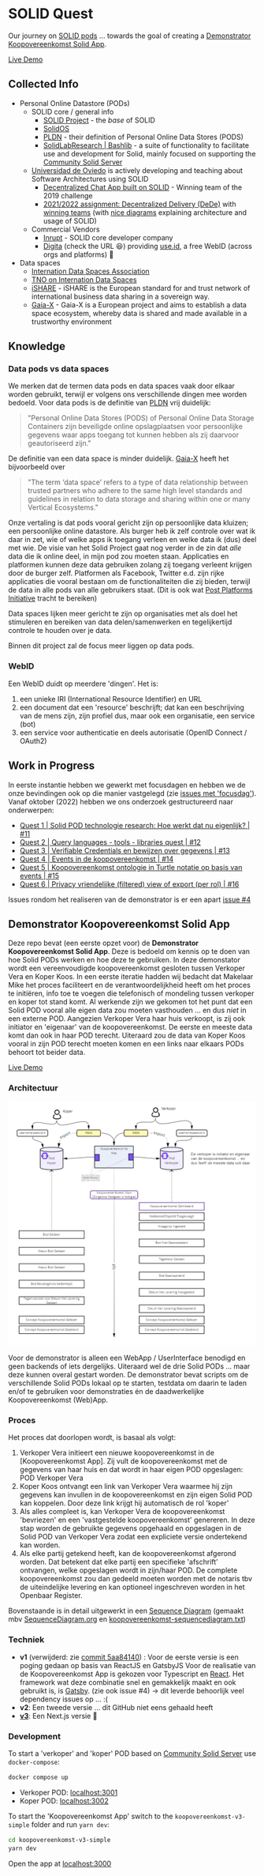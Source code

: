 # SOLID Quest

Our journey on [SOLID pods](https://solidproject.org/) ... towards the goal of creating a [Demonstrator Koopovereenkomst Solid App](#demonstrator-koopovereenkomst-solid-app).

[Live Demo](https://marcvanandel.github.io/solid-quest/)

## Collected Info

- Personal Online Datastore (PODs)
  - SOLID core / general info
    - [SOLID Project](https://solidproject.org/) - the _base_ of SOLID
    - [SolidOS](https://github.com/SolidOS/solidos)
    - [PLDN](https://www.pldn.nl/wiki/PODS) - their definition of Personal Online Data Stores (PODS)
    - [SolidLabResearch | Bashlib](https://github.com/SolidLabResearch/Bashlib) - a suite of functionality to facilitate use and development for Solid, mainly focused on supporting the [Community Solid Server](https://github.com/CommunitySolidServer/CommunitySolidServer)
  - [Universidad de Oviedo](https://arquisoft.github.io/) is actively developing and teaching about Software Architectures using SOLID
    - [Decentralized Chat App built on SOLID](https://arquisoft.github.io/dechat_es6a2/documentation.html) - Winning team of the 2019 challenge
    - [2021/2022 assignment: Decentralized Delivery (DeDe)](https://arquisoft.github.io/course2122/labAssignmentDescription.html) with [winning teams](https://arquisoft.github.io/course2122.html#SolidChallenge) (with [nice diagrams](https://arquisoft.github.io/dede_en2a/) explaining architecture and usage of SOLID)
  - Commercial Vendors
    - [Inrupt](https://inrupt.com/) - SOLID core developer company
    - [Digita](https://www.digita.ai/) (check the URL :laughing:) providing [use.id](https://get.use.id/), a free WebID (across orgs and platforms) 🤔
- Data spaces
  - [Internation Data Spaces Association](https://internationaldataspaces.org/why/data-spaces/) 
  - [TNO on Internation Data Spaces](https://www.tno.nl/en/technology-science/technologies/international-data-spaces)
  - [iSHARE](https://ishare.eu/) - iSHARE is the European standard for and trust network of international business data sharing in a sovereign way.
  - [Gaia-X](https://gaia-x.eu/) - Gaia-X is a European project and aims to establish a data space ecosystem, whereby data is shared and made available in a trustworthy environment

## Knowledge

### Data pods vs data spaces

We merken dat de termen data pods en data spaces vaak door elkaar worden gebruikt, terwijl er volgens ons verschillende dingen mee worden bedoeld. Voor data pods is de definitie van [PLDN](https://www.pldn.nl/wiki/PODS) vrij duidelijk:

> "Personal Online Data Stores (PODS) of Personal Online Data Storage Containers zijn beveiligde online opslagplaatsen voor persoonlijke gegevens waar apps toegang tot kunnen hebben als zij daarvoor geautoriseerd zijn."

De definitie van een data space is minder duidelijk. [Gaia-X](https://gaia-x.eu/what-is-gaia-x/core-elements/data-spaces/) heeft het bijvoorbeeld over 

> "The term ‘data space’ refers to a type of data relationship between trusted partners who adhere to the same high level standards and guidelines in relation to data storage and sharing within one or many Vertical Ecosystems." 

Onze vertaling is dat pods vooral gericht zijn op persoonlijke data kluizen; een persoonlijke online datastore. Als burger heb ik zelf controle over wat ik daar in zet, wie of welke apps ik toegang verleen en welke data ik (dus) deel met wie. De visie van het Solid Project gaat nog verder in de zin dat _alle_ data die ik online deel, in mijn pod zou moeten staan. Applicaties en platformen kunnen deze data gebruiken zolang zij toegang verleent krijgen door de burger zelf. Platformen als Facebook, Twitter e.d. zijn rijke applicaties die vooral bestaan om de functionaliteiten die zij bieden, terwijl de data in alle pods van alle gebruikers staat. (Dit is ook wat [Post Platforms Initiative](https://postplatforms.org/#concept) tracht te bereiken)

Data spaces lijken meer gericht te zijn op organisaties met als doel het stimuleren en bereiken van data delen/samenwerken en tegelijkertijd controle te houden over je data.

Binnen dit project zal de focus meer liggen op data pods.

### WebID

Een WebID duidt op meerdere 'dingen'. Het is:

1. een unieke IRI (International Resource Identifier) en URL
1. een document dat een 'resource' beschrijft; dat kan een beschrijving van de mens zijn, zijn profiel dus, maar ook een organisatie, een service (bot)
1. een service voor authenticatie en deels autorisatie (OpenID Connect / OAuth2)

## Work in Progress

In eerste instantie hebben we gewerkt met focusdagen en hebben we de onze bevindingen ook op die manier vastgelegd (zie [issues met 'focusdag'](https://github.com/marcvanandel/solid-quest/issues?q=is%3Aissue+focusdag)). Vanaf oktober (2022) hebben we ons onderzoek gestructureerd naar onderwerpen:

- [Quest 1 | Solid POD technologie research: Hoe werkt dat nu eigenlijk? | #11](https://github.com/marcvanandel/solid-quest/issues/11)
- [Quest 2 | Query languages - tools - libraries quest | #12](https://github.com/marcvanandel/solid-quest/issues/12)
- [Quest 3 | Verifiable Credentials en bewijzen over gegevens | #13](https://github.com/marcvanandel/solid-quest/issues/13)
- [Quest 4 | Events in de koopovereenkomst | #14](https://github.com/marcvanandel/solid-quest/issues/14)
- [Quest 5 | Koopovereenkomst ontologie in Turtle notatie op basis van events | #15](https://github.com/marcvanandel/solid-quest/issues/15)
- [Quest 6 | Privacy vriendelijke (filtered) view of export (per rol) | #16](https://github.com/marcvanandel/solid-quest/issues/16)

Issues rondom het realiseren van de demonstrator is er een apart [issue #4](https://github.com/marcvanandel/solid-quest/issues/4)

## Demonstrator Koopovereenkomst Solid App

Deze repo bevat (een eerste opzet voor) de **Demonstrator Koopovereenkomst Solid App**. Deze is bedoeld om kennis op te doen van hoe Solid PODs werken en hoe deze te gebruiken. In deze demonstator wordt een vereenvoudigde koopovereenkomst gesloten tussen Verkoper Vera en Koper Koos. In een eerste iteratie hadden wij bedacht dat Makelaar Mike het proces faciliteert en de verantwoordelijkheid heeft om het proces te initiëren, info toe te voegen die telefonisch of mondeling tussen verkoper en koper tot stand komt. Al werkende zijn we gekomen tot het punt dat een Solid POD vooral alle eigen data zou moeten vasthouden ... en dus _niet_ in een externe POD. Aangezien Verkoper Vera haar huis verkoopt, is zij ook initiator en 'eigenaar' van de koopovereenkomst. De eerste en meeste data komt dan ook in haar POD terecht. Uiteraard zou de data van Koper Koos vooral in zijn POD terecht moeten komen en een links naar elkaars PODs behoort tot beider data.

[Live Demo](https://marcvanandel.github.io/solid-quest/)

### Architectuur

![SoftwareArchitectuur](Architectuurschets.jpg)

Voor de demonstrator is alleen een WebApp / UserInterface benodigd en geen backends of iets dergelijks. Uiteraard wel de drie Solid PODs ... maar deze kunnen overal gestart worden. De demonstrator bevat scripts om de verschillende Solid PODs lokaal op te starten, testdata om daarin te laden en/of te gebruiken voor demonstraties én de daadwerkelijke Koopovereenkomst (Web)App.

### Proces

Het proces dat doorlopen wordt, is basaal als volgt:

1. Verkoper Vera initieert een nieuwe koopovereenkomst in de [Koopovereenkomst App]. Zij vult de koopovereenkomst met de gegevens van haar huis en dat wordt in haar eigen POD opgeslagen: POD Verkoper Vera
1. Koper Koos ontvangt een link van Verkoper Vera waarmee hij zijn gegevens kan invullen in de koopovereenkomst en zijn eigen Solid POD kan koppelen. Door deze link krijgt hij automatisch de rol 'koper'
1. Als alles compleet is, kan Verkoper Vera de koopovereenkomst 'bevriezen' en een 'vastgestelde koopovereenkomst' genereren. In deze stap worden de gebruikte gegevens opgehaald en opgeslagen in de Solid POD van Verkoper Vera zodat een expliciete versie ondertekend kan worden.
1. Als elke partij getekend heeft, kan de koopovereenkomst afgerond worden. Dat betekent dat elke partij een specifieke 'afschrift' ontvangen, welke opgeslagen wordt in zijn/haar POD. De complete koopovereenkomst zou dan gedeeld moeten worden met de notaris tbv de uiteindelijke levering en kan optioneel ingeschreven worden in het Openbaar Register.

Bovenstaande is in detail uitgewerkt in een [Sequence Diagram](https://raw.githubusercontent.com/marcvanandel/solid-quest/main/koopovereenkomst-sequencediagram.png) (gemaakt mbv [SequenceDiagram.org](https://sequencediagram.org/) en [koopovereenkomst-sequencediagram.txt](koopovereenkomst-sequencediagram.txt))

### Techniek

- **v1** (verwijderd: zie [commit 5aa84140](https://github.com/marcvanandel/solid-quest/tree/5aa841404d5f50c8144a8caa1527101fbdb05bad)) : Voor de eerste versie is een poging gedaan op basis van ReactJS en GatsbyJS
  Voor de realisatie van de Koopovereenkomst App is gekozen voor Typescript en [React](https://reactjs.org/). Het framework wat deze combinatie snel en gemakkelijk maakt en ook gebruikt is, is [Gatsby](https://www.gatsbyjs.com/). (zie ook issue #4)
  -> dit leverde behoorlijk veel dependency issues op ... :(
- **v2**: Een tweede versie ... dit GitHub niet eens gehaald heeft
- [**v3**](koopovereenkomst-v3-simple/): Een Next.js versie :tada:

### Development

To start a 'verkoper' and 'koper' POD based on [Community Solid Server](https://github.com/CommunitySolidServer/CommunitySolidServer) use `docker-compose`:

```bash
docker compose up
```

- Verkoper POD: [localhost:3001](http://localhost:3001)
- Koper POD: [localhost:3002](http://localhost:3002)

To start the 'Koopovereenkomst App' switch to the `koopovereenkomst-v3-simple` folder and run `yarn dev`:

```bash
cd koopovereenkomst-v3-simple
yarn dev
```

Open the app at [localhost:3000](http://localhost:3000)
